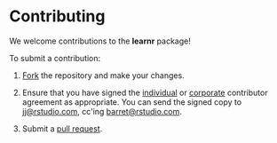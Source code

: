 # Contributing

We welcome contributions to the **learnr** package!

To submit a contribution:

1. [Fork](https://github.com/rstudio/learnr/fork) the repository and make your changes.

2. Ensure that you have signed the [individual](https://rstudioblog.files.wordpress.com/2017/05/rstudio_individual_contributor_agreement.pdf) or [corporate](https://rstudioblog.files.wordpress.com/2017/05/rstudio_corporate_contributor_agreement.pdf) contributor agreement as appropriate. You can send the signed copy to jj@rstudio.com, cc'ing barret@rstudio.com.

3. Submit a [pull request](https://help.github.com/articles/using-pull-requests).

